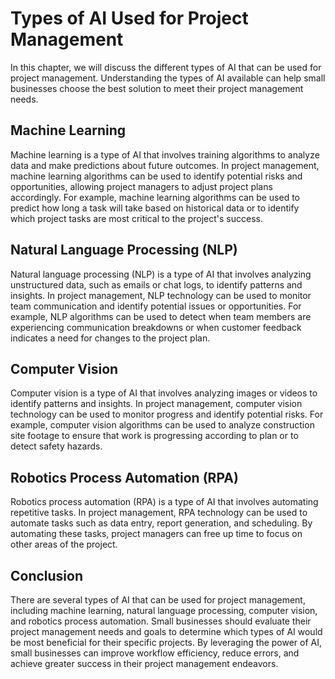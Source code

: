 Types of AI Used for Project Management
=========================================================================================================

In this chapter, we will discuss the different types of AI that can be used for project management. Understanding the types of AI available can help small businesses choose the best solution to meet their project management needs.

Machine Learning
----------------

Machine learning is a type of AI that involves training algorithms to analyze data and make predictions about future outcomes. In project management, machine learning algorithms can be used to identify potential risks and opportunities, allowing project managers to adjust project plans accordingly. For example, machine learning algorithms can be used to predict how long a task will take based on historical data or to identify which project tasks are most critical to the project's success.

Natural Language Processing (NLP)
---------------------------------

Natural language processing (NLP) is a type of AI that involves analyzing unstructured data, such as emails or chat logs, to identify patterns and insights. In project management, NLP technology can be used to monitor team communication and identify potential issues or opportunities. For example, NLP algorithms can be used to detect when team members are experiencing communication breakdowns or when customer feedback indicates a need for changes to the project plan.

Computer Vision
---------------

Computer vision is a type of AI that involves analyzing images or videos to identify patterns and insights. In project management, computer vision technology can be used to monitor progress and identify potential risks. For example, computer vision algorithms can be used to analyze construction site footage to ensure that work is progressing according to plan or to detect safety hazards.

Robotics Process Automation (RPA)
---------------------------------

Robotics process automation (RPA) is a type of AI that involves automating repetitive tasks. In project management, RPA technology can be used to automate tasks such as data entry, report generation, and scheduling. By automating these tasks, project managers can free up time to focus on other areas of the project.

Conclusion
----------

There are several types of AI that can be used for project management, including machine learning, natural language processing, computer vision, and robotics process automation. Small businesses should evaluate their project management needs and goals to determine which types of AI would be most beneficial for their specific projects. By leveraging the power of AI, small businesses can improve workflow efficiency, reduce errors, and achieve greater success in their project management endeavors.
